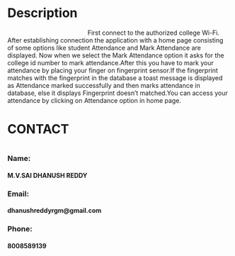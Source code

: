 <html>
  <body>
    <h1>Description</h1>
 <p>&nbsp;&nbsp;&nbsp;&nbsp;&nbsp;&nbsp;&nbsp;&nbsp;&nbsp;&nbsp;&nbsp;&nbsp;&nbsp;&nbsp;&nbsp;&nbsp;&nbsp;&nbsp;&nbsp;&nbsp;&nbsp;&nbsp;&nbsp;&nbsp;&nbsp;&nbsp;&nbsp;&nbsp;&nbsp;&nbsp;&nbsp;&nbsp;&nbsp;&nbsp;&nbsp;&nbsp;&nbsp;&nbsp;&nbsp;&nbsp;&nbsp;&nbsp;&nbsp;&nbsp;&nbsp;&nbsp;First connect to the authorized college Wi-Fi. After establishing connection the application with a home page consisting of some options like student Attendance and Mark Attendance are displayed. Now when we select the Mark Attendance option it asks for the college id number to mark attendance.After this you have to mark your attendance by placing your finger on fingerprint sensor.If the fingerprint matches with the fingerprint in the database a toast message is displayed as Attendance marked successfully and then marks attendance in database, else it displays Fingerprint doesn’t matched.You can access your attendance by clicking on Attendance option in home page.
    </p>
    <h1>CONTACT<h1>
      <h3>Name:</h3><h4>M.V.SAI DHANUSH REDDY</h4>
      <h3>Email:</h3><h4>dhanushreddyrgm@gmail.com</h4>
      <h3>Phone:</h3><h4>8008589139</h4>
